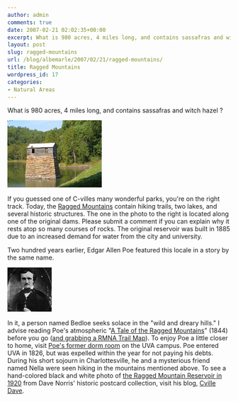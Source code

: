 ```yaml
---
author: admin
comments: true
date: 2007-02-21 02:02:35+00:00
excerpt: What is 980 acres, 4 miles long, and contains sassafras and witch hazel ?
layout: post
slug: ragged-mountains
url: /blog/albemarle/2007/02/21/ragged-mountains/
title: Ragged Mountains
wordpress_id: 17
categories:
- Natural Areas
---
```


What is 980 acres, 4 miles long, and contains sassafras and witch hazel ? 

![ragmt_lake.jpg](/wp-content/uploads/2007/02/ragmt_lake.jpg)

If you guessed one of C-villes many wonderful parks, you're on the right track. Today, the [Ragged Mountains](http://ivycreekfoundation.org/RMNA_SitePlanAndReview.html) contain hiking trails, two lakes, and several historic structures. The one in the photo to the right is located along one of the original dams. Please submit a comment if you can explain why it rests atop so many courses of rocks. The original reservoir was built in 1885 due to an increased demand for water from the city and university.

Two hundred years earlier, Edgar Allen Poe featured this locale in a story by the same name. 

![A Portrait of Edgar Allen Poe](/wp-content/uploads/2007/02/poe.jpg)

In it, a person named Bedloe seeks solace in the "wild and dreary hills." I advise reading Poe's atmospheric "[A Tale of the Ragged Mountains](http://etext.lib.virginia.edu/etcbin/browse-mixed-new?id=PoeMoun&tag=public&images=images/modeng&data=/texts/english/modeng/parsed)" (1844) before you go ([and grabbing a RMNA Trail Map](http://ivycreekfoundation.org/rmna_trailmaps.html)). To enjoy Poe a little closer to home, visit [Poe's former dorm room](http://scs.student.virginia.edu/~ravens/poe-rm.php) on the UVA campus. Poe entered UVA in 1826, but was expelled within the year for not paying his debts. During his short sojourn in Charlottesville, he and a mysterious friend named Nella were seen hiking in the mountains mentioned above. To see a hand-colored black and white photo of [the Ragged Mountain Reservoir in 1920](http://cvilledave.blogspot.com/2007/02/loco-for-loco.html) from Dave Norris' historic postcard collection, visit his blog, [Cville Dave](http://cvilledave.blogspot.com/index.html).
